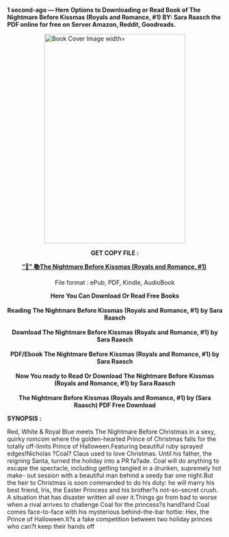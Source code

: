 <p><strong>1 second-ago &mdash; Here Options to Downloading or Read Book of The Nightmare Before Kissmas (Royals and Romance, #1) BY: Sara Raasch the PDF online for free on Server Amazon, Reddit, Goodreads.</strong></p><p><a href="https://yuzong16a.web.app/apply/206101578-the-nightmare-before-kissmas"><img style="display: block; margin-left: auto; margin-right: auto;" src="https://i.gr-assets.com/images/S/compressed.photo.goodreads.com/books/1724689243l/206101578.jpg" alt="Book Cover Image width=" width="330" height="488" /></a></p><p style="text-align: center;"><strong>GET COPY FILE :</strong></p><p style="text-align: center;"><strong><a href="https://yuzong16a.web.app/apply/206101578-the-nightmare-before-kissmas" target="_blank" rel="noopener">“📢” 📚The Nightmare Before Kissmas (Royals and Romance, #1)</a>&nbsp;</strong></p><p style="text-align: center;">File format : ePub, PDF, Kindle, AudioBook</p><div style="text-align: center;"><strong>Here You Can Download Or Read Free Books</strong></div><div style="text-align: center;">&nbsp;</div><div style="text-align: center;"><strong>Reading The Nightmare Before Kissmas (Royals and Romance, #1) by Sara Raasch</strong></div><div style="text-align: center;">&nbsp;</div><div style="text-align: center;"><strong>Download The Nightmare Before Kissmas (Royals and Romance, #1) by Sara Raasch</strong></div><div style="text-align: center;">&nbsp;</div><div style="text-align: center;"><strong>PDF/Ebook The Nightmare Before Kissmas (Royals and Romance, #1) by Sara Raasch</strong></div><div style="text-align: center;">&nbsp;</div><div style="text-align: center;"><strong>Now You ready to Read Or Download The Nightmare Before Kissmas (Royals and Romance, #1) by Sara Raasch</strong></div><div style="text-align: center;">&nbsp;</div><div style="text-align: center;"><strong>The Nightmare Before Kissmas (Royals and Romance, #1) by (Sara Raasch) PDF Free Download</strong></div><p><strong>SYNOPSIS :</strong></p><p>Red, White &amp; Royal Blue meets The Nightmare Before Christmas in a sexy, quirky romcom where the golden-hearted Prince of Christmas falls for the totally off-limits Prince of Halloween.Featuring beautiful ruby sprayed edges!Nicholas ?Coal? Claus used to love Christmas. Until his father, the reigning Santa, turned the holiday into a PR fa?ade. Coal will do anything to escape the spectacle, including getting tangled in a drunken, supremely hot make- out session with a beautiful man behind a seedy bar one night.But the heir to Christmas is soon commanded to do his duty: he will marry his best friend, Iris, the Easter Princess and his brother?s not-so-secret crush. A situation that has disaster written all over it.Things go from bad to worse when a rival arrives to challenge Coal for the princess?s hand?and Coal comes face-to-face with his mysterious behind-the-bar hottie: Hex, the Prince of Halloween.It?s a fake competition between two holiday princes who can?t keep their hands off </p>
